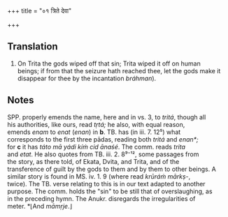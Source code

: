+++
title = "०१ त्रिते देवा"

+++
## Translation
1. On Trita the gods wiped off that sin; Trita wiped it off on human  
beings; if from that the seizure hath reached thee, let the gods make it  
disappear for thee by the incantation *bráhman*).

## Notes
SPP. properly emends the name, here and in vs. 3, to *tritá*, though all  
his authorities, like ours, read *tṛtá;* he also, with equal reason,  
emends *enam* to *enat* (*enan*) in **b**. TB. has (in iii. 7. 12⁵) what  
corresponds to the first three pādas, reading both *tritá* and *enan\*;*  
for **c** it has *táto mā yádi kíṁ cid ānaśé*. The comm. reads *trita*  
and *etat*. He also quotes from TB. iii. 2. 8⁹⁻¹², some passages from  
the story, as there told, of Ekata, Dvita, and Trita, and of the  
transference of guilt by the gods to them and by them to other beings. A  
similar story is found in MS. iv. 1. 9 (where read *krūráṁ mārkṣ-*,  
twice). The TB. verse relating to this is in our text adapted to another  
purpose. The comm. holds the "sin" to be still that of overslaughing, as  
in the preceding hymn. The Anukr. disregards the irregularities of  
meter. \*⌊And *māmṛje*.⌋
